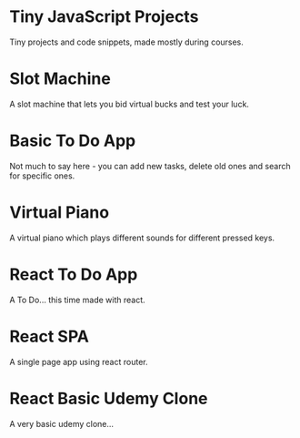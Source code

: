 # Tiny JavaScript Projects
Tiny projects and code snippets, made mostly during courses.

# Slot Machine

A slot machine that lets you bid virtual bucks and test your luck. 

# Basic To Do App

Not much to say here - you can add new tasks, delete old ones and search for specific ones. 

# Virtual Piano

A virtual piano which plays different sounds for different pressed keys. 

# React To Do App

A To Do... this time made with react. 

# React SPA

A single page app using react router. 

# React Basic Udemy Clone

A very basic udemy clone... 
